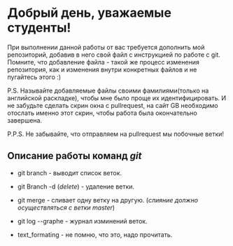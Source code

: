# Добрый день, уважаемые студенты! 
  При выполнении данной работы от вас требуется дополнить мой репозиторий, добавив в него свой файл с инструкцией по работе с git. Помните, что добавление файла - такой же процесс изменения репозитория, как и изменения внутри конкретных файлов и не пугайтесь этого :)

  P.S. Называйте добавляемые файлы своими фамилиями(только на английской раскладке), чтобы мне было проще их идентифицировать. И не забудьте сделать скрин окна с pullrequest, на сайт GB необходимо отослать именно этот скрин, чтобы работа была окончательно завершена.

  P.P.S. Не забывайте, что отправляем на pullrequest мы побочные ветки!

  ## Описание работы команд *git*

  * git branch - выводит список веток.
  
  * git Branch -d (*delete*) - удаление ветки.

  * git merge - сливает одну ветку на другую. (*слияние должно осуществляться с ветки master*)

  * git log --graphe - журнал изминений веток.

  * text_formating - не помню, что это, надо прочитать.
 
